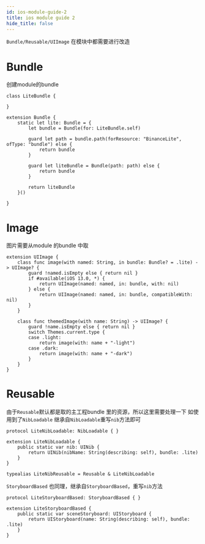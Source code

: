 ```yaml
---
id: ios-module-guide-2
title: ios module guide 2
hide_title: false
---
```


`Bundle/Reusable/UIImage` 在模块中都需要进行改造
# Bundle
创建module的bundle
```
class LiteBundle {

}

extension Bundle {
    static let lite: Bundle = {
        let bundle = Bundle(for: LiteBundle.self)

        guard let path = bundle.path(forResource: "BinanceLite", ofType: "bundle") else {
            return bundle
        }

        guard let liteBundle = Bundle(path: path) else {
            return bundle
        }

        return liteBundle
    }()

}
```
# Image
图片需要从module 的bundle 中取
```
extension UIImage {
    class func image(with named: String, in bundle: Bundle? = .lite) -> UIImage? {
        guard !named.isEmpty else { return nil }
        if #available(iOS 13.0, *) {
            return UIImage(named: named, in: bundle, with: nil)
        } else {
            return UIImage(named: named, in: bundle, compatibleWith: nil)
        }
    }

    class func themedImage(with name: String) -> UIImage? {
        guard !name.isEmpty else { return nil }
        switch Themes.current.type {
        case .light:
            return image(with: name + "-light")
        case .dark:
            return image(with: name + "-dark")
        }
    }
}
```

# Reusable
由于`Reusable`默认都是取的主工程bundle 里的资源，所以这里需要处理一下
如使用到了`NibLoadable`
继承自`NibLoadable`重写`nib`方法即可
```
protocol LiteNibLoadable: NibLoadable { }

extension LiteNibLoadable {
    public static var nib: UINib {
        return UINib(nibName: String(describing: self), bundle: .lite)
    }
}

typealias LiteNibReusable = Reusable & LiteNibLoadable

```
`StoryboardBased` 也同理，继承自`StoryboardBased`，重写`nib`方法
```
protocol LiteStoryboardBased: StoryboardBased { }

extension LiteStoryboardBased {
    public static var sceneStoryboard: UIStoryboard {
        return UIStoryboard(name: String(describing: self), bundle: .lite)
    }
}
```